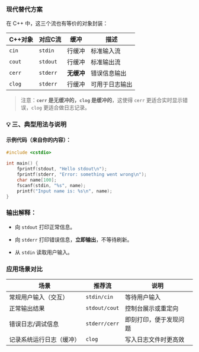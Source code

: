

### 现代替代方案
在 C++ 中，这三个流也有等价的对象封装：

|C++对象|对应C流|缓冲|描述|
|---|---|---|---|
|`cin`|`stdin`|行缓冲|标准输入流|
|`cout`|`stdout`|行缓冲|标准输出流|
|`cerr`|`stderr`|**无缓冲**|错误信息输出|
|`clog`|`stderr`|行缓冲|可用于日志输出|

> 注意：**`cerr` 是无缓冲的，`clog` 是缓冲的**，这使得 `cerr` 更适合实时显示错误，`clog` 更适合做日志记录。
### 💡 三、典型用法与说明

#### 示例代码（来自你的内容）：

```cpp
#include <cstdio>

int main() {
    fprintf(stdout, "Hello stdout\n");
    fprintf(stderr, "Error: something went wrong\n");
    char name[100];
    fscanf(stdin, "%s", name);
    printf("Input name is: %s\n", name);
}
```

### 输出解释：

-   向 `stdout` 打印正常信息。
    
-   向 `stderr` 打印错误信息，**立即输出**，不等待刷新。
    
-   从 `stdin` 读取用户输入。
    
### 应用场景对比

|场景|推荐流|说明|
|---|---|---|
|常规用户输入（交互）|`stdin/cin`|等待用户输入|
|正常输出结果|`stdout/cout`|控制台展示或重定向|
|错误日志/调试信息|`stderr/cerr`|即刻打印，便于发现问题|
|记录系统运行日志（缓冲）|`clog`|写入日志文件时更高效|
